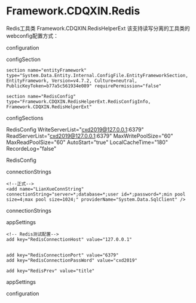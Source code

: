 # Framework.CDQXIN.Redis
Redis工具类
Framework.CDQXIN.RedisHelperExt
该支持读写分离的工具类的webconfig配置方式：


configuration
 
  configSection
  
    section name="entityFramework" type="System.Data.Entity.Internal.ConfigFile.EntityFrameworkSection, EntityFramework, Version=v4.7.2, Culture=neutral, PublicKeyToken=b77a5c561934e089" requirePermission="false"
    
    section name="RedisConfig" type="Framework.CDQXIN.RedisHelperExt.RedisConfigInfo, Framework.CDQXIN.RedisHelperExt"
    
  configSections
  
  RedisConfig WriteServerList="cxd2019@127.0.0.1:6379" ReadServerList="cxd2019@127.0.0.1:6379" MaxWritePoolSize="60" MaxReadPoolSize="60"
               AutoStart="true" LocalCacheTime="180" RecordeLog="false"
               
  RedisConfig
  
  connectionStrings
  
    <!--正式-->
    <add name="LianXueConnString" connectionString="server=*;database=*;user id=*;password=*;min pool size=4;max pool size=1024;" providerName="System.Data.SqlClient" />
    
  connectionStrings
  
  appSettings
  
    <!-- Redis测试配置-->
    add key="RedisConnectionHost" value="127.0.0.1" 
    
    
    add key="RedisConnectionPort" value="6379" 
    add key="RedisConnectionPassWord" value="cxd2019" 

    add key="RedisPrev" value="title"
  appSettings

configuration
